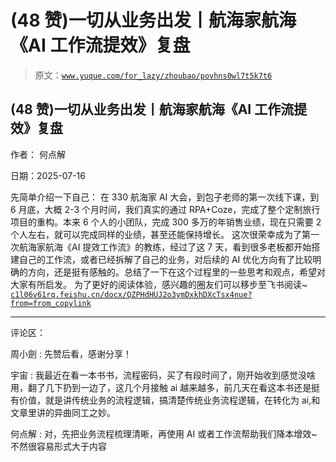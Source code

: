 # (48 赞)一切从业务出发丨航海家航海《AI 工作流提效》复盘

> 原文：[`www.yuque.com/for_lazy/zhoubao/povhns0wl7t5k7t6`](https://www.yuque.com/for_lazy/zhoubao/povhns0wl7t5k7t6)

## (48 赞)一切从业务出发丨航海家航海《AI 工作流提效》复盘

作者： 何点解

日期：2025-07-16

先简单介绍一下自己：
在 330 航海家 AI 大会，到包子老师的第一次线下课，到 6 月底，大概 2-3 个月时间，我们真实的通过 RPA+Coze，完成了整个定制旅行项目的重构。本来 6 个人的小团队，完成 300 多万的年销售业绩，现在只需要 2 个人左右，就可以完成同样的业绩，甚至还能保持增长。
这次很荣幸成为了第一次航海家航海《AI 提效工作流》的教练，经过了这 7 天，看到很多老板都开始搭建自己的工作流，或者已经拆解了自己的业务，对后续的 AI 优化方向有了比较明确的方向，还是挺有感触的。总结了一下在这个过程里的一些思考和观点，希望对大家有所启发。
为了更好的阅读体验，感兴趣的圈友们可以移步至飞书阅读~ [`c1l06v61rq.feishu.cn/docx/QZPHdHUJ2o3ymDxkhDXcTsx4nue?from=from_copylink`](https://c1l06v61rq.feishu.cn/docx/QZPHdHUJ2o3ymDxkhDXcTsx4nue?from=from_copylink)

* * *

评论区：

周小劍 : 先赞后看，感谢分享！

宇宙 : 我最近在看一本书书，流程密码，买了有段时间了，刚开始收到感觉没啥用，翻了几下扔到一边了，这几个月接触 ai 越来越多，前几天在看这本书还是挺有价值，就是讲传统业务的流程逻辑，搞清楚传统业务流程逻辑，在转化为 ai,和文章里讲的异曲同工之妙。

何点解 : 对，先把业务流程梳理清晰，再使用 AI 或者工作流帮助我们降本增效~ 不然很容易形式大于内容
